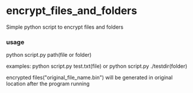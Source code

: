 # encrypt_files_and_folders
Simple python script to encrypt files and folders

### usage

python script.py path(file or folder)

examples:
    python script.py test.txt(file)
    or
    python script.py ./testdir(folder)

encrypted files("original_file_name.bin") will be generated in original location after the program running
